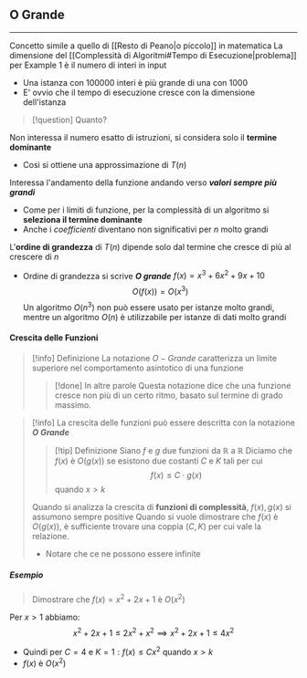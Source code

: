 ## O Grande
---
Concetto simile a quello di [[Resto di Peano|o piccolo]] in matematica
La dimensione del [[Complessità di Algoritmi#Tempo di Esecuzione|problema]] per $\text{Example 1}$ è il numero di interi in input
- Una istanza con $100000$ interi è più grande di una con $1000$
- E' ovvio che il tempo di esecuzione cresce con la dimensione dell'istanza

>[!question] Quanto?

Non interessa il numero esatto di istruzioni, si considera solo il **termine dominante**
- Così si ottiene una approssimazione di $T(n)$

Interessa l'andamento della funzione andando verso ***valori sempre più grandi***
- Come per i limiti di funzione, per la complessità di un algoritmo si **seleziona il termine dominante**
- Anche i *coefficienti* diventano non significativi per $n$ molto grandi

L'**ordine di grandezza** di $T(n)$ dipende solo dal termine che cresce di più al crescere di $n$
- Ordine di grandezza si scrive ***O grande***
$f(x) = x^3+6x^2+9x+10$
$$O(f(x)) = O(x^3)$$
Un algoritmo $O(n^3)$ non può essere usato per istanze molto grandi, mentre un algoritmo $O(n)$ è utilizzabile per istanze di dati molto grandi
#### Crescita delle Funzioni
>[!info] Definizione
>La notazione $O-Grande$ caratterizza un limite superiore nel comportamento asintotico di una funzione
>>[!done] In altre parole
>>Questa notazione dice che una funzione cresce non più di un certo ritmo, basato sul termine di grado massimo.

>[!info]
>La crescita delle funzioni può essere descritta con la notazione ***O Grande***
>>[!tip] Definizione
>>Siano $f$ e $g$ due funzioni da $\mathbb{R}$ a $\mathbb{R}$
>>Diciamo che $f(x)$ è $O(g(x))$ se esistono due costanti $C$ e $K$ tali per cui 
>>$$f(x)\leq C\cdot g(x)$$ quando $x>k$
>
>Quando si analizza la crescita di **funzioni di complessità**, $f(x), g(x)$ si assumono sempre positive
>Quando si vuole dimostrare che $f(x)$ è $O(g(x))$, è sufficiente trovare una coppia $(C,K)$ per cui vale la relazione.
>- Notare che ce ne possono essere infinite

##### Esempio
>Dimostrare che $f(x)=x^2+2x+1$ è $O(x^2)$

Per $x>1$ abbiamo:
$$
x^2+2x+1 \leq 2x^2+ x^2 \implies x^2 +2x+1 \leq4x^2
$$
- Quindi per $C=4$ e $K=1:f(x)\leq Cx^2$ quando $x>k$
- $f(x)$ è $O(x^2)$

